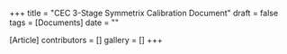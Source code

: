 +++
title = "CEC 3-Stage Symmetrix Calibration Document"
draft = false
tags = [Documents]
date = ""

[Article]
contributors = []
gallery = []
+++